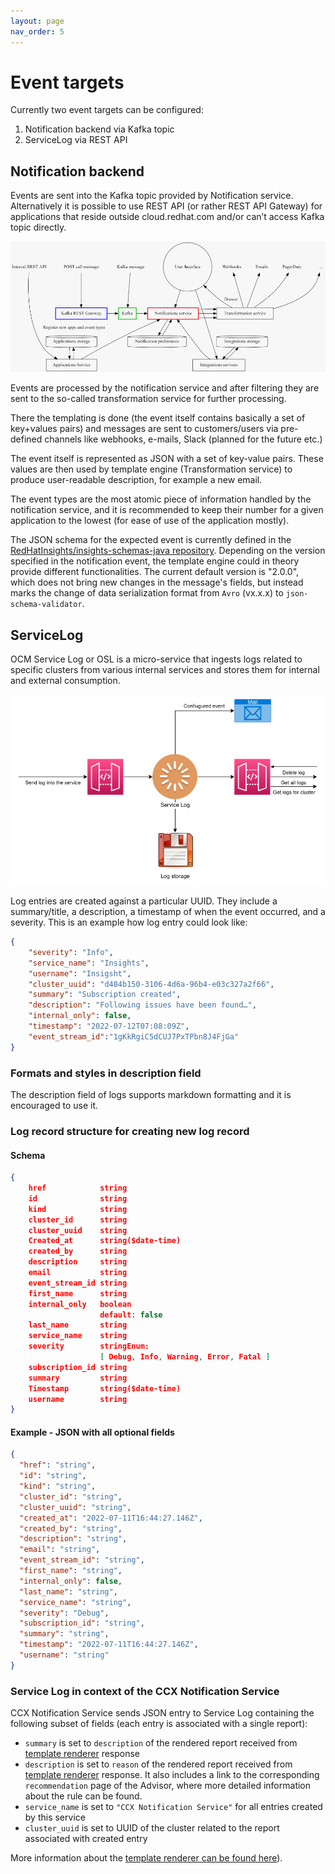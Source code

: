 ```yaml
---
layout: page
nav_order: 5
---
```

# Event targets

Currently two event targets can be configured:

1. Notification backend via Kafka topic
1. ServiceLog via REST API



## Notification backend

Events are sent into the Kafka topic provided by Notification service.
Alternatively it is possible to use REST API (or rather REST API Gateway) for
applications that reside outside cloud.redhat.com and/or can’t access Kafka
topic directly.

![notification_backend.png](images/notification_backend.png)

Events are processed by the notification service and after filtering they are
sent to the so-called transformation service for further processing.

There the templating is done (the event itself contains basically a set of
key+values pairs) and messages are sent to customers/users via pre-defined
channels like webhooks, e-mails, Slack (planned for the future etc.)

The event itself is represented as JSON with a set of key-value pairs. These
values are then used by template engine (Transformation service) to produce
user-readable description, for example a new email.

The event types are the most atomic piece of information handled by the
notification service, and it is recommended to keep their number for a given
application to the lowest (for ease of use of the application mostly).

The JSON schema for the expected event is currently defined in the
[RedHatInsights/insights-schemas-java repository](https://github.com/RedHatInsights/insights-schemas-java/blob/master/insights-notification-schemas-java/src/main/resources/schemas/Action.json). 
Depending on the version specified in the notification event, the template engine
could in theory provide different functionalities. The current default version
is "2.0.0", which does not bring new changes in the message's fields, but instead
marks the change of data serialization format from `Avro` (vx.x.x) to `json-schema-validator`.


## ServiceLog

OCM Service Log or OSL is a micro-service that ingests logs related to specific
clusters from various internal services and stores them for internal and
external consumption.

![service_log.png](images/service_log.png)

Log entries are created against a particular UUID. They include a
summary/title, a description, a timestamp of when the event occurred, and a
severity. This is an example how log entry could look like:

```json
{
    "severity": "Info",
    "service_name": "Insights",
    "username": "Insigsht",
    "cluster_uuid": "d484b150-3106-4d6a-96b4-e03c327a2f66",
    "summary": "Subscription created",
    "description": "Following issues have been found…",
    "internal_only": false,
    "timestamp": "2022-07-12T07:08:09Z",
    "event_stream_id":"1gKkRgiC5dCUJ7PxTPbn8J4FjGa"
}
```

### Formats and styles in description field

The description field of logs supports markdown formatting and it is encouraged
to use it.

### Log record structure for creating new log record

#### Schema

```json
{
    href            string
    id              string
    kind            string
    cluster_id      string
    cluster_uuid    string
    Created_at      string($date-time)
    created_by      string
    description     string
    email           string
    event_stream_id string
    first_name      string
    internal_only   boolean
                    default: false
    last_name       string
    service_name    string
    severity        stringEnum:
                    [ Debug, Info, Warning, Error, Fatal ]
    subscription_id string
    summary         string
    Timestamp       string($date-time)
    username        string
}
```

#### Example - JSON with all optional fields

```json
{
  "href": "string",
  "id": "string",
  "kind": "string",
  "cluster_id": "string",
  "cluster_uuid": "string",
  "created_at": "2022-07-11T16:44:27.146Z",
  "created_by": "string",
  "description": "string",
  "email": "string",
  "event_stream_id": "string",
  "first_name": "string",
  "internal_only": false,
  "last_name": "string",
  "service_name": "string",
  "severity": "Debug",
  "subscription_id": "string",
  "summary": "string",
  "timestamp": "2022-07-11T16:44:27.146Z",
  "username": "string"
}
```

### Service Log in context of the CCX Notification Service

CCX Notification Service sends JSON entry to Service Log containing 
the following subset of fields (each entry is associated with a single report):

- `summary` is set to `description` of the rendered report received from 
  [template renderer](https://github.com/RedHatInsights/insights-content-template-renderer)
  response
- `description` is set to `reason` of the rendered report received from 
  [template renderer](https://github.com/RedHatInsights/insights-content-template-renderer)
  response. It also includes a link to the corresponding `recommendation` page of the Advisor,
  where more detailed information about the rule can be found.
- `service_name` is set to `"CCX Notification Service"` for all entries created by this service
- `cluster_uuid` is set to UUID of the cluster related to the report associated with created entry

More information about the [template renderer can be found here](template_renderer.md)).
